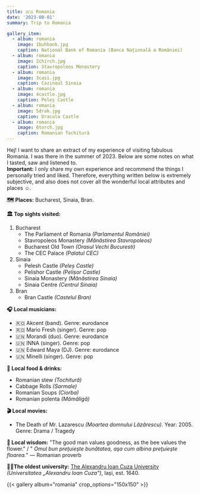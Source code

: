 ```yaml
---
title: 🇷🇴 Romania
date: '2023-08-01'
summary: Trip to Romania

gallery_item:
  - album: romania
    image: 1buhbank.jpg
    caption: National Bank of Romania (Banca Națională a României)
  - album: romania
    image: 2chirch.jpg
    caption: Stavropoleos Monastery
  - album: romania
    image: 3casi.jpg
    caption: Cazinoul Sinaia
  - album: romania
    image: 4castle.jpg
    caption: Peleș Castle
  - album: romania
    image: 5drak.jpg
    caption: Dracula Castle
  - album: romania
    image: 6torch.jpg
    caption: Romanian Tochitură
---
```

Hej! I want to share an extract of my experience of visiting fabulous Romania. I was there in the summer of 2023. Below are some notes on what I tasted, saw and listened to.<br>
<b>Important:</b> I only share my own experience and recommend the things I personally tried and liked. Therefore, everything written below is extremely subjective, and also does not cover all the wonderful local attributes and places ☺️.

<b>🗺 Places:</b> Bucharest, Sinaia, Bran. <br>

<b>🏛 Top sights visited: </b>
1. Bucharest
    - The Parliament of Romania <i>(Parlamentul României)</i>
    - Stavropoleos Monastery <i>(Mănăstirea Stavropoleos)</i>
    - Bucharest Old Town <i>(Orasul Vechi Bucuresti)</i>
    - The CEC Palace <i>(Palatul CEC)</i>
2. Sinaia
    - Pelesh Castle <i>(Peleș Castle)</i>
    - Pelishor Castle <i>(Pelișor Castle)</i>
    - Sinaia Monastery <i>(Mănăstirea Sinaia)</i>
    - Sinaia Centre <i>(Centrul Sinaia)</i>
3. Bran
    - Bran Castle <i>(Castelul Bran)</i>


<b>🎧 Local musicians: </b>
- 🇷🇴 Akcent (band). Genre: eurodance
- 🇷🇴 Mario Fresh (singer). Genre: pop
- 🇺🇳 Morandi (duo). Genre: eurodance
- 🇺🇳 INNA (singer).  Genre: pop
- 🇺🇳 Edward Maya (DJ). Genre: eurodance
- 🇺🇳 Minelli (singer). Genre: pop

<b>🥘 Local food & drinks: </b>
- Romanian stew <i>(Tochitură)</i>
- Cabbage Rolls <i>(Sarmale)</i>
- Romanian Soups <i>(Ciorba)</i>
- Romanian polenta <i>(Mămăligă)</i>

<b>🎬 Local movies:</b>
- The Death of Mr. Lazarescu <i>(Moartea domnului Lăzărescu)</i>. Year: 2005. Genre: Drama / Tragedy

<b>🦉 Local wisdom:</b> "The good man values goodness, as the bee values the flower." / "<i> Omul bun preţuieşte bunătatea, aşa cum albina preţuieşte floarea.</i>" — Romanian proverb

<b>👨‍🎓The oldest university:</b> <a href = "https://www.uaic.ro/en/" target="_blank">The Alexandru Ioan Cuza University</a> <i>(Universitatea „Alexandru Ioan Cuza")</i>, Iași, est. 1640. 

{{< gallery album="romania" crop_options="150x150" >}}
   